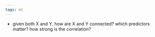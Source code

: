 ```yaml
---
tags: ml
---
```


- given both X and Y, how are X and Y connected? which predictors matter? how strong is the correlation?